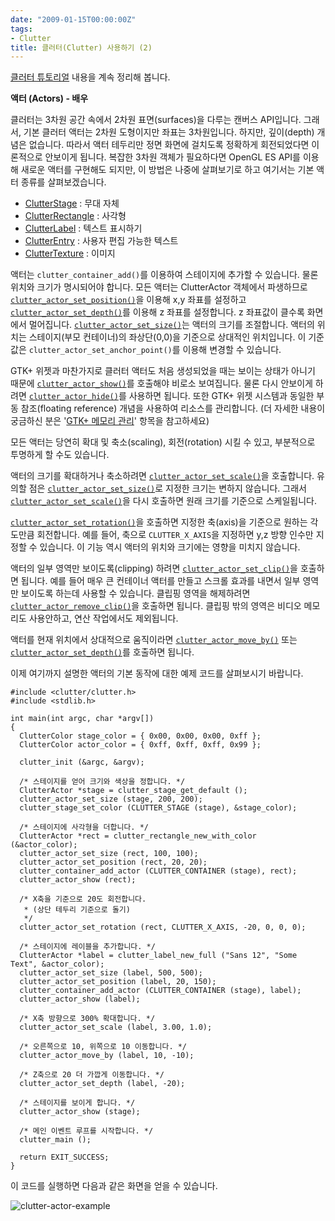 ```yaml
---
date: "2009-01-15T00:00:00Z"
tags:
- Clutter
title: 클러터(Clutter) 사용하기 (2)
---
```


[클러터 튜토리얼](http://www.openismus.com/documents/clutter_tutorial/0.8/docs/tutorial/html/index.html) 내용을 계속 정리해 봅니다.

**액터 (Actors) - 배우**

클러터는 3차원 공간 속에서 2차원 표면(surfaces)을 다루는 캔버스 API입니다. 그래서, 기본 클러터 액터는 2차원 도형이지만 좌표는 3차원입니다. 하지만, 깊이(depth) 개념은 없습니다. 따라서 액터 테두리만 정면 화면에 걸치도록 정확하게 회전되었다면 이론적으로 안보이게 됩니다. 복잡한 3차원 객체가 필요하다면 OpenGL ES API를 이용해 새로운 액터를 구현해도 되지만, 이 방법은 나중에 살펴보기로 하고 여기서는 기본 액터 종류를 살펴보겠습니다.

-   [ClutterStage](http://clutter-project.org/docs/clutter/stable/ClutterStage.html) : 무대 자체
-   [ClutterRectangle](http://clutter-project.org/docs/clutter/stable/ClutterRectangle.html) : 사각형
-   [ClutterLabel](http://clutter-project.org/docs/clutter/stable/ClutterLabel.html) : 텍스트 표시하기
-   [ClutterEntry](http://clutter-project.org/docs/clutter/stable/ClutterEntry.html) : 사용자 편집 가능한 텍스트
-   [ClutterTexture](http://clutter-project.org/docs/clutter/stable/ClutterTexture.html) : 이미지

액터는 `clutter_container_add()`를 이용하여 스테이지에 추가할 수 있습니다. 물론 위치와 크기가 명시되어야 합니다. 모든 액터는 ClutterActor 객체에서 파생하므로 [`clutter_actor_set_position()`](http://clutter-project.org/docs/clutter/stable/ClutterActor.html#clutter-actor-set-position)을 이용해 x,y 좌표를 설정하고 [`clutter_actor_set_depth()`](http://clutter-project.org/docs/clutter/stable/ClutterActor.html#clutter-actor-set-depth)를 이용해 z 좌표를 설정합니다. z 좌표값이 클수록 화면에서 멀어집니다. [`clutter_actor_set_size()`](http://clutter-project.org/docs/clutter/stable/ClutterActor.html#clutter-actor-set-size)는 액터의 크기를 조절합니다. 액터의 위치는 스테이지(부모 컨테이너)의 좌상단(0,0)을 기준으로 상대적인 위치입니다. 이 기준값은 `clutter_actor_set_anchor_point()`를 이용해 변경할 수 있습니다.

GTK+ 위젯과 마찬가지로 클러터 액터도 처음 생성되었을 때는 보이는 상태가 아니기 때문에 [`clutter_actor_show()`](http://clutter-project.org/docs/clutter/stable/ClutterActor.html#clutter-actor-show)를 호출해야 비로소 보여집니다. 물론 다시 안보이게 하려면 [`clutter_actor_hide()`](http://clutter-project.org/docs/clutter/stable/ClutterActor.html#clutter-actor-hide)를 사용하면 됩니다. 또한 GTK+ 위젯 시스템과 동일한 부동 참조(floating reference) 개념을 사용하여 리소스를 관리합니다. (더 자세한 내용이 궁금하신 분은 '[GTK+ 메모리 관리](/2008/12/28/gtk-memory-management/)' 항목을 참고하세요)

모든 액터는 당연히 확대 및 축소(scaling), 회전(rotation) 시킬 수 있고, 부분적으로 투명하게 할 수도 있습니다.

액터의 크기를 확대하거나 축소하려면 [`clutter_actor_set_scale()`](http://clutter-project.org/docs/clutter/stable/ClutterActor.html#clutter-actor-set-scale)을 호출합니다. 유의할 점은 [`clutter_actor_set_size()`](http://clutter-project.org/docs/clutter/stable/ClutterActor.html#clutter-actor-set-size)로 지정한 크기는 변하지 않습니다. 그래서 [`clutter_actor_set_scale()`](clutter_actor_set_scale())을 다시 호출하면 원래 크기를 기준으로 스케일됩니다.

[`clutter_actor_set_rotation()`](http://clutter-project.org/docs/clutter/stable/ClutterActor.html#clutter-actor-set-rotation)을 호출하면 지정한 축(axis)을 기준으로 원하는 각도만큼 회전합니다. 예를 들어, 축으로 `CLUTTER_X_AXIS`을 지정하면 y,z 방향 인수만 지정할 수 있습니다. 이 기능 역시 액터의 위치와 크기에는 영향을 미치지 않습니다.

액터의 일부 영역만 보이도록(clipping) 하려면 [`clutter_actor_set_clip()`](http://clutter-project.org/docs/clutter/stable/ClutterActor.html#clutter-actor-set-clip)을 호출하면 됩니다. 예를 들어 매우 큰 컨테이너 액터를 만들고 스크롤 효과를 내면서 일부 영역만 보이도록 하는데 사용할 수 있습니다. 클립핑 영역을 해제하려면 [`clutter_actor_remove_clip()`](http://clutter-project.org/docs/clutter/stable/ClutterActor.html#clutter-actor-remove-clip)을 호출하면 됩니다. 클립핑 밖의 영역은 비디오 메모리도 사용안하고, 연산 작업에서도 제외됩니다.

액터를 현재 위치에서 상대적으로 움직이라면 [`clutter_actor_move_by()`](http://clutter-project.org/docs/clutter/stable/ClutterActor.html#clutter-actor-move-by) 또는 [`clutter_actor_set_depth()`](http://clutter-project.org/docs/clutter/stable/ClutterActor.html#clutter-actor-set-depth)를 호출하면 됩니다.

이제 여기까지 설명한 액터의 기본 동작에 대한 예제 코드를 살펴보시기 바랍니다.

    #include <clutter/clutter.h>
    #include <stdlib.h>

    int main(int argc, char *argv[])
    {
      ClutterColor stage_color = { 0x00, 0x00, 0x00, 0xff };
      ClutterColor actor_color = { 0xff, 0xff, 0xff, 0x99 };

      clutter_init (&argc, &argv);

      /* 스테이지를 얻어 크기와 색상을 정합니다. */
      ClutterActor *stage = clutter_stage_get_default ();
      clutter_actor_set_size (stage, 200, 200);
      clutter_stage_set_color (CLUTTER_STAGE (stage), &stage_color);

      /* 스테이지에 사각형을 더합니다. */
      ClutterActor *rect = clutter_rectangle_new_with_color (&actor_color);
      clutter_actor_set_size (rect, 100, 100);
      clutter_actor_set_position (rect, 20, 20);
      clutter_container_add_actor (CLUTTER_CONTAINER (stage), rect);
      clutter_actor_show (rect);

      /* X축을 기준으로 20도 회전합니다.
       * (상단 테두리 기준으로 돌기)
       */
      clutter_actor_set_rotation (rect, CLUTTER_X_AXIS, -20, 0, 0, 0);

      /* 스테이지에 레이블을 추가합니다. */
      ClutterActor *label = clutter_label_new_full ("Sans 12", "Some Text", &actor_color);
      clutter_actor_set_size (label, 500, 500);
      clutter_actor_set_position (label, 20, 150);
      clutter_container_add_actor (CLUTTER_CONTAINER (stage), label);
      clutter_actor_show (label);

      /* X축 방향으로 300% 확대합니다. */
      clutter_actor_set_scale (label, 3.00, 1.0);

      /* 오른쪽으로 10, 위쪽으로 10 이동합니다. */
      clutter_actor_move_by (label, 10, -10);

      /* Z축으로 20 더 가깝게 이동합니다. */
      clutter_actor_set_depth (label, -20);

      /* 스테이지를 보이게 합니다. */
      clutter_actor_show (stage);

      /* 메인 이벤트 루프를 시작합니다. */
      clutter_main ();

      return EXIT_SUCCESS;
    }

이 코드를 실행하면 다음과 같은 화면을 얻을 수 있습니다.

![clutter-actor-example](/figures/clutter-actor-example.png "clutter-actor-example")
